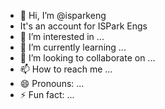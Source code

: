 - 👋 Hi, I’m @isparkeng
- It's an account for ISPark Engs
- 👀 I’m interested in ...
- 🌱 I’m currently learning ...
- 💞️ I’m looking to collaborate on ...
- 📫 How to reach me ...
- 😄 Pronouns: ...
- ⚡ Fun fact: ...

<!---
isparkeng/isparkeng is a ✨ special ✨ repository because its `README.md` (this file) appears on your GitHub profile.
You can click the Preview link to take a look at your changes.
--->
